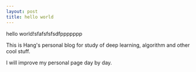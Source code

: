 ```yaml
---
layout: post
title: hello world
---
```


hello world!sfafsfsfsdfppppppp

This is Hang's personal blog for study of deep learning, algorithm and other cool stuff.

I will improve my personal page day by day.